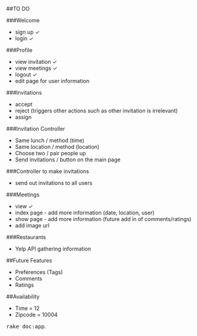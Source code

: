##TO DO

###Welcome
- sign up ✓
- login ✓

###Profile
- view invitation ✓
- view meetings ✓
- logout ✓
- edit page for user information

###Invitations
- accept
- reject (triggers other actions such as other invitation is irrelevant)
- assign 

###Invitation Controller
- Same lunch / method (time)
- Same location / method (location)
- Choose two / pair people up
- Send invitations / button on the main page

###Controller to make invitations
- send out invitations to all users

###Meetings
- view ✓
- index page - add more information (date, location, user)
- show page - add more information (future add in of comments/ratings)
- add image url

###Restaurants
- Yelp API gathering information

##Future Features
- Preferences (Tags)
- Comments
- Ratings

##Availability
- Time = 12
- Zipcode = 10004

<tt>rake doc:app</tt>.
